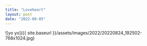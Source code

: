 ```yaml
---
title: "Loveheart"
layout: post
date: "2022-09-05"
---
```


![yo yo]({{ site.baseurl }}/assets/images/2022/20220824_192502-768x1024.jpg)
